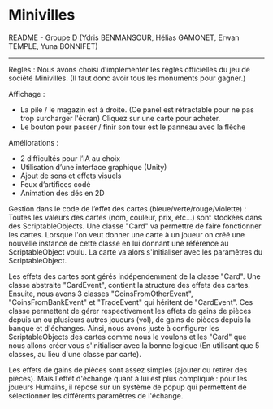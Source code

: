 # Minivilles
 
README - Groupe D
(Ydris BENMANSOUR, Hélias GAMONET, Erwan TEMPLE, Yuna BONNIFET)
_________________________________________________________________
 
Règles : 
Nous avons choisi d’implémenter les règles officielles du jeu de société Minivilles. (Il faut donc avoir tous les monuments pour gagner.) 

Affichage :
- La pile / le magazin est à droite. (Ce panel est rétractable pour ne pas trop surcharger l'écran) Cliquez sur une carte pour acheter.
- Le bouton pour passer / finir son tour est le panneau avec la flèche
 
Améliorations : 
- 2 difficultés pour l’IA au choix
- Utilisation d’une interface graphique (Unity)
- Ajout de sons et effets visuels
- Feux d’artifices codé
- Animation des dés en 2D

Gestion dans le code de l’effet des cartes (bleue/verte/rouge/violette) :
Toutes les valeurs des cartes (nom, couleur, prix, etc...) sont stockées dans des ScriptableObjects.
Une classe "Card" va permettre de faire fonctionner les cartes. Lorsque l'on veut donner une carte à un joueur on créé une nouvelle instance de cette classe en lui donnant une référence au ScriptableObject voulu.
La carte va alors s'initialiser avec les paramêtres du ScriptableObject.

Les effets des cartes sont gérés indépendemment de la classe "Card". Une classe abstraite "CardEvent", contient la structure des effets des cartes.
Ensuite, nous avons 3 classes "CoinsFromOtherEvent", "CoinsFromBankEvent" et "TradeEvent" qui héritent de "CardEvent". Ces classe permettent de gérer respectivement 
les effets de gains de pièces depuis un ou plusieurs autres joueurs (vol), de gains de pièces depuis la banque et d'échanges.
Ainsi, nous avons juste à configurer les ScriptableObjects des cartes comme nous le voulons et les "Card" que nous allons créer vous s'initialiser avec la bonne logique
(En utilisant que 5 classes, au lieu d'une classe par carte).

Les effets de gains de pièces sont assez simples (ajouter ou retirer des pièces). Mais l'effet d'échange quant à lui est plus compliqué : 
pour les joueurs Humains, il repose sur un système de popup qui permettent de sélectionner les différents paramêtres de l'échange.
